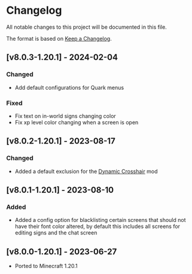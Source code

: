 # Changelog
All notable changes to this project will be documented in this file.

The format is based on [Keep a Changelog].

## [v8.0.3-1.20.1] - 2024-02-04
### Changed
- Add default configurations for Quark menus
### Fixed
- Fix text on in-world signs changing color
- Fix xp level color changing when a screen is open

## [v8.0.2-1.20.1] - 2023-08-17
### Changed
- Added a default exclusion for the [Dynamic Crosshair](https://www.curseforge.com/minecraft/mc-mods/dynamic-crosshair) mod

## [v8.0.1-1.20.1] - 2023-08-10
### Added
- Added a config option for blacklisting certain screens that should not have their font color altered, by default this includes all screens for editing signs and the chat screen

## [v8.0.0-1.20.1] - 2023-06-27
- Ported to Minecraft 1.20.1

[Keep a Changelog]: https://keepachangelog.com/en/1.0.0/
